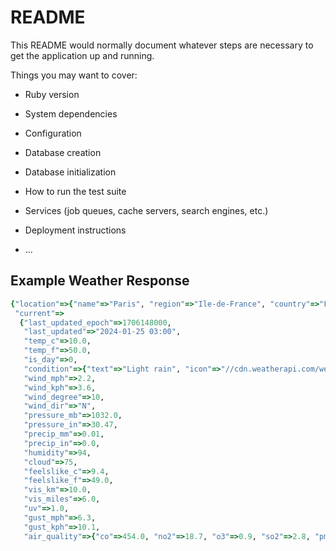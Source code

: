 # README

This README would normally document whatever steps are necessary to get the
application up and running.

Things you may want to cover:

* Ruby version

* System dependencies

* Configuration

* Database creation

* Database initialization

* How to run the test suite

* Services (job queues, cache servers, search engines, etc.)

* Deployment instructions

* ...

## Example Weather Response

```ruby
{"location"=>{"name"=>"Paris", "region"=>"Ile-de-France", "country"=>"France", "lat"=>48.87, "lon"=>2.33, "tz_id"=>"Europe/Paris", "localtime_epoch"=>1706148263, "localtime"=>"2024-01-25 3:04"},
 "current"=>
  {"last_updated_epoch"=>1706148000,
   "last_updated"=>"2024-01-25 03:00",
   "temp_c"=>10.0,
   "temp_f"=>50.0,
   "is_day"=>0,
   "condition"=>{"text"=>"Light rain", "icon"=>"//cdn.weatherapi.com/weather/64x64/night/296.png", "code"=>1183},
   "wind_mph"=>2.2,
   "wind_kph"=>3.6,
   "wind_degree"=>10,
   "wind_dir"=>"N",
   "pressure_mb"=>1032.0,
   "pressure_in"=>30.47,
   "precip_mm"=>0.01,
   "precip_in"=>0.0,
   "humidity"=>94,
   "cloud"=>75,
   "feelslike_c"=>9.4,
   "feelslike_f"=>49.0,
   "vis_km"=>10.0,
   "vis_miles"=>6.0,
   "uv"=>1.0,
   "gust_mph"=>6.3,
   "gust_kph"=>10.1,
   "air_quality"=>{"co"=>454.0, "no2"=>18.7, "o3"=>0.9, "so2"=>2.8, "pm2_5"=>11.7, "pm10"=>14.3, "us-epa-index"=>1, "gb-defra-index"=>1}}}
```
